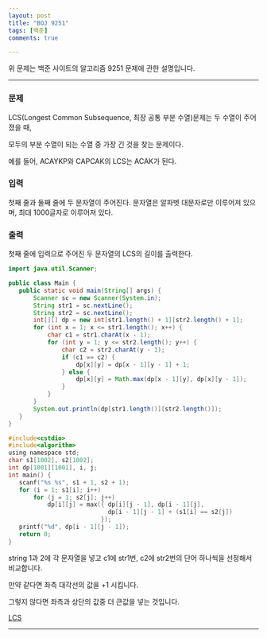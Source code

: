 ```yaml
---
layout: post
title: "BOJ 9251"
tags: [백준]
comments: true

---
```


위 문제는 백준 사이트의 알고리즘 9251 문제에 관한 설명입니다.<br>

---

### 문제
LCS(Longest Common Subsequence, 최장 공통 부분 수열)문제는 두 수열이 주어졌을 때,

모두의 부분 수열이 되는 수열 중 가장 긴 것을 찾는 문제이다.

예를 들어, ACAYKP와 CAPCAK의 LCS는 ACAK가 된다.
### 입력

첫째 줄과 둘째 줄에 두 문자열이 주어진다. 문자열은 알파벳 대문자로만 이루어져 있으며, 최대 1000글자로 이루어져 있다.

### 출력

첫째 줄에 입력으로 주어진 두 문자열의 LCS의 길이를 출력한다.
 
 ```java
import java.util.Scanner;

public class Main {
	public static void main(String[] args) {
		Scanner sc = new Scanner(System.in);
		String str1 = sc.nextLine();
		String str2 = sc.nextLine();
        int[][] dp = new int[str1.length() + 1][str2.length() + 1];
		for (int x = 1; x <= str1.length(); x++) {
			char c1 = str1.charAt(x - 1); 
			for (int y = 1; y <= str2.length(); y++) {
				char c2 = str2.charAt(y - 1); 
				if (c1 == c2) {
					dp[x][y] = dp[x - 1][y - 1] + 1;
				} else {
					dp[x][y] = Math.max(dp[x - 1][y], dp[x][y - 1]);
				}
			}
		}
		System.out.println(dp[str1.length()][str2.length()]);
	}
}

 ```
 ```C
#include<cstdio>
#include<algorithm>
using namespace std;
char s1[1002], s2[1002];
int dp[1001][1001], i, j;
int main() {
    scanf("%s %s", s1 + 1, s2 + 1);
    for (i = 1; s1[i]; i++)
        for (j = 1; s2[j]; j++)
            dp[i][j] = max({ dp[i][j - 1], dp[i - 1][j],
                             dp[i - 1][j - 1] + (s1[i] == s2[j]) 
                           });
    printf("%d", dp[i - 1][j - 1]);
    return 0;
}

 ```
 string 1과 2에 각 문자열을 넣고 c1에 str1번, c2에 str2번의 단어 하나씩을 선정해서 비교합니다.
 
 만약 같다면 좌측 대각선의 값을 +1 시킵니다.
 
 그렇지 않다면 좌측과 상단의 값중 더 큰값을 넣는 것입니다.
 
<a href="https://www.acmicpc.net/problem/9251">LCS</a>

---
